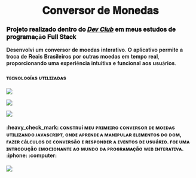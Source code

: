 <h1 align="center">
𝐂𝐨𝐧𝐯𝐞𝐫𝐬𝐨𝐫 𝐝𝐞 𝐌𝐨𝐧𝐞𝐝𝐚𝐬
</h1>

<h3>𝐏𝐫𝐨𝐣𝐞𝐭𝐨 𝐫𝐞𝐚𝐥𝐢𝐳𝐚𝐝𝐨 𝐝𝐞𝐧𝐭𝐫𝐨 𝐝𝐨 <a href="https://rodolfomori.com.br/devclub/">𝑫𝒆𝒗 𝑪𝒍𝒖𝒃</a> 𝐞𝐦 𝐦𝐞𝐮𝐬 𝐞𝐬𝐭𝐮𝐝𝐨𝐬 𝐝𝐞 𝐩𝐫𝐨𝐠𝐫𝐚𝐦𝐚çã𝐨 𝐅𝐮𝐥𝐥 𝐒𝐭𝐚𝐜𝐤 </h3>
<p>𝐃𝐞𝐬𝐞𝐧𝐯𝐨𝐥𝐯𝐢 𝐮𝐦 𝐜𝐨𝐧𝐯𝐞𝐫𝐬𝐨𝐫 𝐝𝐞 𝐦𝐨𝐞𝐝𝐚𝐬 𝐢𝐧𝐭𝐞𝐫𝐚𝐭𝐢𝐯𝐨. 𝐎 𝐚𝐩𝐥𝐢𝐜𝐚𝐭𝐢𝐯𝐨 𝐩𝐞𝐫𝐦𝐢𝐭𝐞 𝐚 𝐭𝐫𝐨𝐜𝐚 𝐝𝐞 𝐑𝐞𝐚𝐢𝐬 𝐁𝐫𝐚𝐬𝐢𝐥𝐞𝐢𝐫𝐨𝐬 𝐩𝐨𝐫 𝐨𝐮𝐭𝐫𝐚𝐬 𝐦𝐨𝐞𝐝𝐚𝐬 𝐞𝐦 𝐭𝐞𝐦𝐩𝐨 𝐫𝐞𝐚𝐥, 𝐩𝐫𝐨𝐩𝐨𝐫𝐜𝐢𝐨𝐧𝐚𝐧𝐝𝐨 
  𝐮𝐦𝐚 𝐞𝐱𝐩𝐞𝐫𝐢ê𝐧𝐜𝐢𝐚 𝐢𝐧𝐭𝐮𝐢𝐭𝐢𝐯𝐚 𝐞 𝐟𝐮𝐧𝐜𝐢𝐨𝐧𝐚𝐥 𝐚𝐨𝐬 𝐮𝐬𝐮á𝐫𝐢𝐨𝐬.</p>
  
<h4>ᴛᴇᴄɴᴏʟᴏɢíᴀs ᴜᴛɪʟɪᴢᴀᴅᴀs</h4>
<p><img src="https://img.shields.io/badge/HTML5-E34F26?style=for-the-badge&logo=html5&logoColor=white"></p>
<p><img src="https://img.shields.io/badge/CSS-239120?&style=for-the-badge&logo=css3&logoColor=white"></p>
<p><img src="https://img.shields.io/badge/JavaScript-F7DF1E?style=for-the-badge&logo=javascript&logoColor=black"></p>

<h4>:heavy_check_mark: ᴄᴏɴsᴛʀᴜí ᴍᴇᴜ ᴘʀɪᴍᴇɪʀᴏ ᴄᴏɴᴠᴇʀsᴏʀ ᴅᴇ ᴍᴏᴇᴅᴀs ᴜᴛɪʟɪᴢᴀɴᴅᴏ ᴊᴀᴠᴀsᴄʀɪᴘᴛ, ᴏɴᴅᴇ ᴀᴘʀᴇɴᴅɪ ᴀ ᴍᴀɴɪᴘᴜʟᴀʀ ᴇʟᴇᴍᴇɴᴛᴏs ᴅᴏ ᴅᴏᴍ, ғᴀᴢᴇʀ ᴄáʟᴄᴜʟᴏs ᴅᴇ ᴄᴏɴᴠᴇʀsãᴏ ᴇ ʀᴇsᴘᴏɴᴅᴇʀ ᴀ ᴇᴠᴇɴᴛᴏs ᴅᴇ ᴜsᴜáʀɪᴏ. ғᴏɪ ᴜᴍᴀ ɪɴᴛʀᴏᴅᴜçãᴏ ᴇᴍᴏᴄɪᴏɴᴀɴᴛᴇ ᴀᴏ ᴍᴜɴᴅᴏ ᴅᴀ ᴘʀᴏɢʀᴀᴍᴀçãᴏ ᴡᴇʙ ɪɴᴛᴇʀᴀᴛɪᴠᴀ.  :iphone: :computer:</h4>

<img src="https://github.com/ProfeFabio14/Conversor-de-Monedas/blob/main/Assets/computer%20-cell...png?raw=true">

